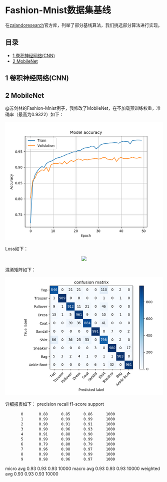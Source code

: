 # Fashion-Mnist数据集基线

在[zalandoresearch](https://github.com/zalandoresearch/fashion-mnist)官方库，列举了部分基线算法，我们挑选部分算法进行实现。

## 目录
- [1 卷积神经网络(CNN)](https://github.com/DenseAI/deep-learning-and-fashion-mnist/tree/master/baseline#1-卷积神经网络cnn)
- [2 MobileNet](https://github.com/DenseAI/deep-learning-and-fashion-mnist/tree/master/baseline#1-卷积神经网络cnn)

## 1 卷积神经网络(CNN)


## 2 MobileNet
@苏剑林的Fashion-Mnist例子，我修改了MobileNet，在不加载预训练权重，准确率（最高为0.9322）如下：
<p align="center">
  <img width="640" src="/baseline/mobilenet/images/mobilenet_acc.png" "mobilenet_acc">
</p>
Loss如下：
<p align="center">
  <img width="640" src="/baseline/mobilenet/images/mobilenet_confusion_loss.png" "mobilenet_acc">
</p>
混淆矩阵如下：
<p align="center">
  <img width="640" src="/baseline/mobilenet/images/mobilenet_confusion_matrix.png" "mobilenet_acc">
</p>
详细报表如下：
              precision    recall  f1-score   support

           0       0.88      0.85      0.86      1000
           1       0.99      0.99      0.99      1000
           2       0.90      0.91      0.91      1000
           3       0.90      0.96      0.93      1000
           4       0.91      0.88      0.90      1000
           5       0.99      0.99      0.99      1000
           6       0.79      0.80      0.79      1000
           7       0.96      0.98      0.97      1000
           8       0.99      0.98      0.99      1000
           9       0.98      0.96      0.97      1000

   micro avg       0.93      0.93      0.93     10000
   macro avg       0.93      0.93      0.93     10000
weighted avg       0.93      0.93      0.93     10000
